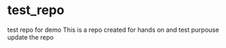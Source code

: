 # test_repo
test repo for demo
This is a repo created for hands on and test purpouse
update the repo
